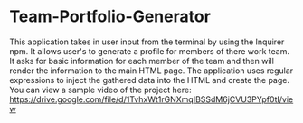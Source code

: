 # Team-Portfolio-Generator

This application takes in user input from the terminal by using the Inquirer npm. It allows user's to generate a profile for members of there work team. It asks for basic information for each member of the team and then will render the information to the main HTML page. The application uses regular expressions to inject the gathered data into the HTML and create the page. You can view a sample video of the project here: https://drive.google.com/file/d/1TvhxWt1rGNXmqIBSSdM6jCVU3PYpf0tI/view
